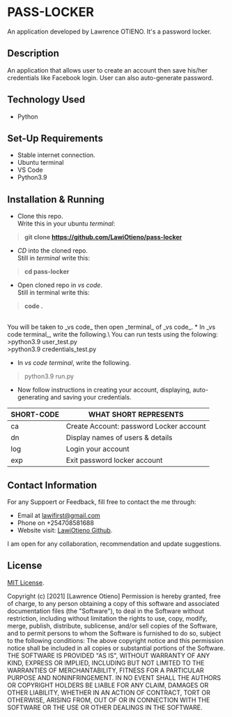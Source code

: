 # PASS-LOCKER
An application developed by Lawrence OTIENO. It's a password locker.

## Description
An application that allows user to create an account then save his/her credentials like  Facebook login. User can also auto-generate password.

## Technology Used
* Python

## Set-Up Requirements
* Stable internet connection.
* Ubuntu terminal
* VS Code
* Python3.9

## Installation & Running
* Clone this repo.\
Write this in your ubuntu _terminal_: 
>**git clone https://github.com/LawiOtieno/pass-locker**
* _CD_ into the cloned repo.\
Still in _terminal_ write this:
>**cd pass-locker**
* Open cloned repo in _vs code_.\
Still in terminal write this: 
>**code .**
<br>
You will be taken to _vs code_ then open _terminal_ of _vs code_.
* In _vs code terminal_, write the following.\
You can run tests using the folowing:
>python3.9 user_test.py
<br>
>python3.9 credentials_test.py

* In _vs code terminal_, write the following.
>python3.9 run.py
* Now follow instructions in creating your account, displaying, auto-generating and saving your credentials.


|SHORT-CODE|WHAT SHORT REPRESENTS|
|----------|---------------------|
|ca|Create Account: password Locker account|
|dn|Display names of users & details|
|log|Login your account|
|exp|Exit password locker account|


## Contact Information
For any Suppoert or Feedback, fill free to contact the me through: 
* Email at lawifirst@gmail.com 
* Phone on +254708581688
* Website visit: [LawiOtieno Github](https://github.com/LawiOtieno).
<p>I am open for any collaboration, recommendation and update suggestions.</p>



## License
[MIT License](https://choosealicense.com/licenses/mit/).

Copyright (c) [2021] [Lawrence Otieno]
Permission is hereby granted, free of charge, to any person obtaining a copy
of this software and associated documentation files (the "Software"), to deal
in the Software without restriction, including without limitation the rights
to use, copy, modify, merge, publish, distribute, sublicense, and/or sell
copies of the Software, and to permit persons to whom the Software is
furnished to do so, subject to the following conditions:
The above copyright notice and this permission notice shall be included in all
copies or substantial portions of the Software.
THE SOFTWARE IS PROVIDED "AS IS", WITHOUT WARRANTY OF ANY KIND, EXPRESS OR
IMPLIED, INCLUDING BUT NOT LIMITED TO THE WARRANTIES OF MERCHANTABILITY,
FITNESS FOR A PARTICULAR PURPOSE AND NONINFRINGEMENT. IN NO EVENT SHALL THE
AUTHORS OR COPYRIGHT HOLDERS BE LIABLE FOR ANY CLAIM, DAMAGES OR OTHER
LIABILITY, WHETHER IN AN ACTION OF CONTRACT, TORT OR OTHERWISE, ARISING FROM,
OUT OF OR IN CONNECTION WITH THE SOFTWARE OR THE USE OR OTHER DEALINGS IN THE
SOFTWARE.
